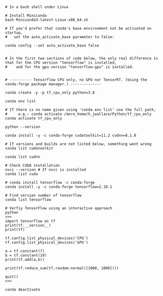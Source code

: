      
   
    # In a bash shell under Linux
    
    # Install Miniconda
    bash Miniconda3-latest-Linux-x86_64.sh

    # If you'd prefer that conda's base environment not be activated on startup, 
    #   set the auto_activate_base parameter to false: 

    conda config --set auto_activate_base false

    
    # In the first two sections of code below, the only real difference is that for the CPU version "tensorflow" is installed, 
    #    and for the gpu version "tensorflow-gpu" is installed.
       
    
    # ---------- Tensorflow CPU only, no GPU nor TensorRT. (Using the conda-forge package manager.) --------------
    
    conda create -y -p tf_cpu_only python=3.8
    
    conda env list

    # If there is no name given using 'conda env list' use the full path, 
    #     e.g.: conda activate /more_home/h_jwallace/Python/tf_cpu_only
    conda activate tf_cpu_only 
    
    python --version
    
    conda install -y -c conda-forge cudatoolkit=11.2 cudnn=8.1.0
    
    # If versions and builds are not listed below, something went wrong
    conda list cudatoolkit
    
    conda list cudnn
         
    # Check CUDA installation 
    nvcc --version # If nvcc is installed
    conda list cuda

    # conda install tensorflow -c conda-forge    
    conda install -y -c conda-forge tensorflow=2.10.1
    
    # Find version number of tensorflow
    conda list tensorflow
        
    # Verfiy TensorFlow using an interactive approach
    python
    >>> 
    import tensorflow as tf
    print(tf.__version__)
    print(tf)
    
    tf.config.list_physical_devices('CPU')
    tf.config.list_physical_devices('GPU')
    
    a = tf.constant(7)
    b = tf.constant(10)
    print(tf.add(a,b))
    
    print(tf.reduce_sum(tf.random.normal([1000, 1000])))
    
    quit()
    >>> 
    
    conda deactivate
    
 
     
   

